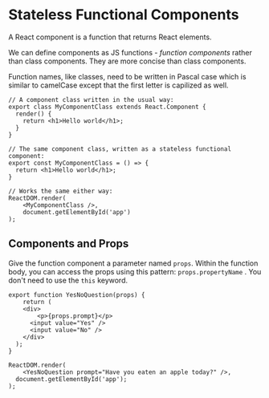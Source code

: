 # Stateless Functional Components

A React component is a function that returns React elements.

We can define components as JS functions - *function components* rather than class components. They are more concise than class components.

Function  names, like classes, need to be written in Pascal case which is similar to camelCase except that the first letter is capilized as well.

```react
// A component class written in the usual way:
export class MyComponentClass extends React.Component {
  render() {
    return <h1>Hello world</h1>;
  }
}

// The same component class, written as a stateless functional component:
export const MyComponentClass = () => {
  return <h1>Hello world</h1>;
}

// Works the same either way:
ReactDOM.render(
	<MyComponentClass />,
	document.getElementById('app')
);
```



## Components and Props

Give the function component a parameter named `props`. Within the function body, you can access the props  using this pattern: `props.propertyName` . You don't need to use the `this` keyword.

```react
export function YesNoQuestion(props) {
	return (
  	<div>
    	<p>{props.prompt}</p>
      <input value="Yes" />
      <input value="No" />
    </div>
  );
}

ReactDOM.render(
	<YesNoQuestion prompt="Have you eaten an apple today?" />,
  document.getElementById('app');
);
```

